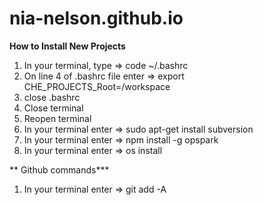 # nia-nelson.github.io

**How to Install New Projects**
1) In your terminal, type => code ~/.bashrc
2) On line 4 of .bashrc file enter => export CHE_PROJECTS_Root=/workspace
3) close .bashrc
4) Close terminal
5) Reopen terminal
6) In your terminal enter => sudo apt-get install subversion
7) In your terminal enter => npm install -g opspark
8) In your terminal enter => os install 

** Github commands***
1) In your terminal enter => git add -A